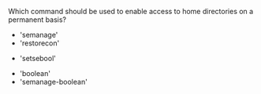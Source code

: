 Which command should be used to enable access to home directories on a permanent basis?
* 'semanage'
* 'restorecon'
+ 'setsebool'
* 'boolean'
* 'semanage-boolean'
